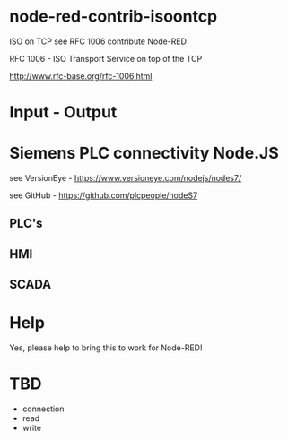 # node-red-contrib-isoontcp

ISO on TCP see RFC 1006 contribute Node-RED

RFC 1006 - ISO Transport Service on top of the TCP

http://www.rfc-base.org/rfc-1006.html

# Input - Output

# Siemens PLC connectivity Node.JS

see VersionEye - https://www.versioneye.com/nodejs/nodes7/

see GitHub - https://github.com/plcpeople/nodeS7

## PLC's


## HMI


## SCADA


# Help

Yes, please help to bring this to work for Node-RED!

# TBD

* connection
* read
* write


